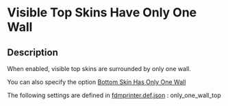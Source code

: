 #  Visible Top Skins Have Only One Wall

## Description

When enabled, visible top skins are surrounded by only one wall.


You can also specify the option [Bottom Skin Has Only One Wall](only_one_wall_bottom.md) 


The following settings are defined in [fdmprinter.def.json](https://github.com/smartavionics/Cura/blob/mb-master/resources/definitions/fdmprinter.def.json) : only_one_wall_top

